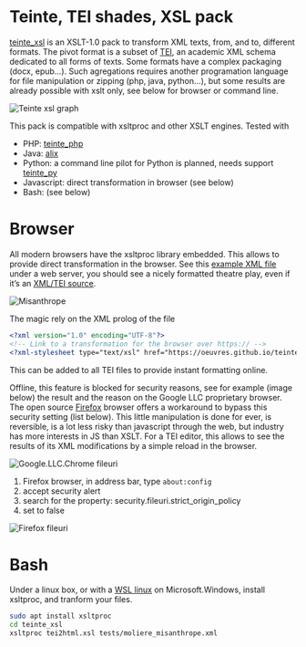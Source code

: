 # Teinte, TEI shades, XSL pack

[teinte_xsl](https://github.com/oeuvres/teinte_xsl/) is an XSLT-1.0 pack to transform XML texts, from, and to, different formats. The pivot format is a subset of [TEI](https://tei-c.org/release/docs/tei-p5-docs/en/html/REF-ELEMENTS.html), an academic XML schema dedicated to all forms of texts. Some formats have a complex packaging (docx, epub…). Such agregations requires another programation language for file manipulation or zipping (php, java, python…), but some results are already possible with xslt only, see below for browser or command line.

![Teinte xsl graph](https://oeuvres.github.io/teinte/docs/teinte_xsl.png)

This pack is compatible with xsltproc and other XSLT engines. Tested with
 * PHP: [teinte_php](https://github.com/oeuvres/teinte_php)
 * Java: [alix](https://github.com/oeuvres/alix)
 * Python: a command line pilot for Python is planned, needs support [teinte_py](https://github.com/oeuvres/teinte_py)
 * Javascript: direct transformation in browser (see below)
 * Bash: (see below)

# Browser

All modern browsers have the xsltproc library embedded. This allows to provide direct transformation in the browser. See this [example XML file](https://oeuvres.github.io/teinte_xsl/examples/moliere_misanthrope.xml) under a web server, you should see a nicely formatted theatre play, even if it’s an [XML/TEI source](https://github.com/oeuvres/teinte_xsl/blob/main/examples/moliere_misanthrope.xml).

![Misanthrope](https://oeuvres.github.io/teinte/docs/screens//teinte_misanthrope.png)

The magic rely on the XML prolog of the file

```xml
<?xml version="1.0" encoding="UTF-8"?>
<!-- Link to a transformation for the browser over https:// -->
<?xml-stylesheet type="text/xsl" href="https://oeuvres.github.io/teinte_xsl/tei_html.xsl"?>
```
This can be added to all TEI files to provide instant formatting online.

Offline, this feature is blocked for security reasons, see for example (image below) the result and the reason on the Google LLC proprietary browser. The  open source [Firefox](https://www.mozilla.org/fr/firefox/new/) browser offers a workaround to bypass this security setting (list below). This little manipulation is done for ever, is reversible, is a lot less risky than javascript through the web, but industry has more interests in JS than XSLT. For a TEI editor, this allows to see the results of its XML modifications by a simple reload in the browser.

![Google.LLC.Chrome fileuri](https://oeuvres.github.io/teinte/docs/screens/chrome_fileuri.png)

1. Firefox browser, in address bar, type `about:config`
2. accept security alert
3. search for the property: security.fileuri.strict_origin_policy
4. set to false

![Firefox fileuri](https://oeuvres.github.io/teinte/docs/screens/firefox_fileuri.png)

# Bash

Under a linux box, or with a [WSL linux](https://ubuntu.com/wsl) on Microsoft.Windows, install xsltproc, and tranform your files.

```bash
sudo apt install xsltproc
cd teinte_xsl
xsltproc tei2html.xsl tests/moliere_misanthrope.xml
```

